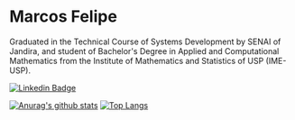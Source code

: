 # Marcos Felipe

Graduated in the Technical Course of Systems Development by SENAI of Jandira, and student of Bachelor's Degree in Applied and Computational Mathematics from the Institute of Mathematics and Statistics of USP (IME-USP).

[![Linkedin Badge](https://img.shields.io/badge/-LinkedIn-blue?style=flat-square&logo)](https://www.linkedin.com/in/mfbdcarvalho/)

[![Anurag's github stats](https://github-readme-stats.vercel.app/api?username=ma1rcos&hide=issues&show_icons=true&title_color=61dafb&text_color=FFFFFF&icon_color=61dafb&bg_color=20232a)](https://github.com/anuraghazra/github-readme-stats)
[![Top Langs](https://github-readme-stats.vercel.app/api/top-langs/?username=ma1rcos&layout=compact&title_color=61dafb&text_color=FFFFFF&icon_color=61dafb&bg_color=20232a)](https://github.com/anuraghazra/github-readme-stats)
